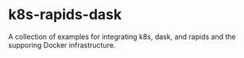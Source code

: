 # k8s-rapids-dask
A collection  of examples for integrating k8s, dask, and rapids and the supporing Docker infrastructure.
